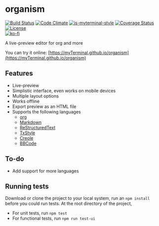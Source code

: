 # organism

[![Build Status](https://travis-ci.org/myTerminal/organism.svg?branch=master)](https://travis-ci.org/myTerminal/organism)
[![Code Climate](https://codeclimate.com/github/myTerminal/organism.png)](https://codeclimate.com/github/myTerminal/organism)
[![js-myterminal-style](https://img.shields.io/badge/code%20style-myterminal-blue.svg)](https://www.npmjs.com/package/eslint-config/myterminal)
[![Coverage Status](https://img.shields.io/coveralls/myTerminal/organism.svg)](https://coveralls.io/r/myTerminal/organism?branch=master)  
[![License](https://img.shields.io/badge/LICENSE-GPL%20v3.0-blue.svg)](https://www.gnu.org/licenses/gpl.html)  
[![ko-fi](https://ko-fi.com/img/githubbutton_sm.svg)](https://ko-fi.com/Y8Y5E5GL7)

A live-preview editor for org and more

You can try it online: [https://myTerminal.github.io/organism](https://myTerminal.github.io/organism)

## Features

* Live-preview
* Simplistic interface, even works on mobile devices
* Multiple layout options
* Works offline
* Export preview as an HTML file
* Supports the following languages
  * [org](http://orgmode.org/manual/Document-Structure.html)
  * [Markdown](https://daringfireball.net/projects/markdown)
  * [ReStructuredText](http://docutils.sourceforge.net/rst.html)
  * [TxStyle](https://txstyle.org)
  * [Creole](https://en.wikipedia.org/wiki/Creole_(markup))
  * [BBCode](https://www.phpbb.com/community/help/bbcode)

## To-do

* Add support for more languages

## Running tests

Download or clone the project to your local system, run an `npm install` before you could run tests. At the root directory of the project,

* For unit tests, run `npm test`
* For functional tests, run `npm run test-ui`
